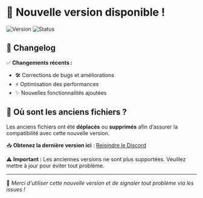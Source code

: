 # 🚀 Nouvelle version disponible !  

![Version](https://img.shields.io/badge/version-V.1.2.3-red.svg) ![Status](https://img.shields.io/badge/status-stable-success.svg)  

## 📌 Changelog  
✅ **Changements récents :**  
- 🛠️ Corrections de bugs et améliorations  
- ⚡ Optimisation des performances  
- ✨ Nouvelles fonctionnalités ajoutées  

## 📂 Où sont les anciens fichiers ?  
Les anciens fichiers ont été **déplacés** ou **supprimés** afin d’assurer la compatibilité avec cette nouvelle version.  

📥 **Obtenez la dernière version ici** : [Rejoindre le Discord](https://discord.gg/j48sRKvAZ6)  

⚠️ **Important :** Les anciennes versions ne sont plus supportées. Veuillez mettre à jour pour éviter tout problème.  

---  

🔹 *Merci d'utiliser cette nouvelle version et de signaler tout problème via les issues !*  
